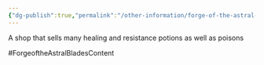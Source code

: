 ```yaml
---
{"dg-publish":true,"permalink":"/other-information/forge-of-the-astral-blades/locations/gateway-baazar/flint-s-flasks/","updated":"2025-06-10T19:04:32.118+01:00"}
---
```


A shop that sells many healing and resistance potions as well as poisons 

#ForgeoftheAstralBladesContent  